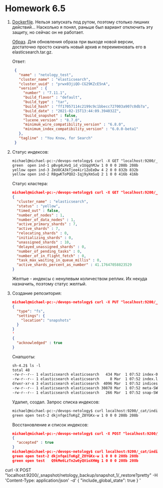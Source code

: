 # Homework 6.5

1. [Dockerfile](dockerfile). Нельзя запускать под рутом, поэтому столько лишних действий... Насколько я понял, раньше был вариант отключить эту защиту, но сейчас он не работает.

   [Образ](https://hub.docker.com/repository/docker/myamshchikov/elasticsearch). Для обновления образа при выходе новой версии, достаточно просто скачать новый архив и переименовать его в elasticsearch.tar.gz.

   Ответ:

   ```json
    {
      "name" : "netology_test",
      "cluster_name" : "elasticsearch",
      "cluster_uuid" : "prwx03jiQO-CG29KZcE5nA",
      "version" : {
        "number" : "7.11.1",
        "build_flavor" : "default",
        "build_type" : "tar",
        "build_hash" : "ff17057114c2199c9c1bbecc727003a907c0db7a",
        "build_date" : "2021-02-15T13:44:09.394032Z",
        "build_snapshot" : false,
        "lucene_version" : "8.7.0",
        "minimum_wire_compatibility_version" : "6.8.0",
        "minimum_index_compatibility_version" : "6.0.0-beta1"
      },
      "tagline" : "You Know, for Search"
    }
    ```

2. Статус индексов:

    ```txt
    michael@michael-pc:~/devops-netology$ curl -X GET "localhost:9200/_cat/indices"
    green  open ind-1 pBvg4LHvQ_id_v1UqqhMJw 1 0 0 0 208b 208b
    yellow open ind-3 ZeUOCA3kTjee4ir1ZoEeDw 4 2 0 0 832b 832b
    yellow open ind-2 R8gwKToPQU2-Iqj9yXmSuQ 2 1 0 0 416b 416b
    ```

   Статус кластера:

    ```json
    michael@michael-pc:~/devops-netology$ curl -X GET "localhost:9200/_cluster/health?pretty"
    {
      "cluster_name" : "elasticsearch",
      "status" : "yellow",
      "timed_out" : false,
      "number_of_nodes" : 1,
      "number_of_data_nodes" : 1,
      "active_primary_shards" : 7,
      "active_shards" : 7,
      "relocating_shards" : 0,
      "initializing_shards" : 0,
      "unassigned_shards" : 10,
      "delayed_unassigned_shards" : 0,
      "number_of_pending_tasks" : 0,
      "number_of_in_flight_fetch" : 0,
      "task_max_waiting_in_queue_millis" : 0,
      "active_shards_percent_as_number" : 41.17647058823529
    }
    ```

   Желтые - индексы с ненулевым количеством реплик. Их некуда назначить, поэтому статус желтый.

3. Создание репозитория:

    ```json
    michael@michael-pc:~/devops-netology$ curl -X PUT "localhost:9200/_snapshot/netology_backup?pretty" -H 'Content-Type: application/json' -d'
    {
      "type": "fs",
      "settings": {
        "location": "snapshots"
      }
    }
    '
    {
      "acknowledged" : true
    }
    ```

   Снапшоты:

    ```txt
    sh-4.2$ ls -l 
    total 48
    -rw-r--r-- 1 elasticsearch elasticsearch   434 Mar  1 07:52 index-0
    -rw-r--r-- 1 elasticsearch elasticsearch     8 Mar  1 07:52 index.latest
    drwxr-xr-x 3 elasticsearch elasticsearch  4096 Mar  1 07:52 indices
    -rw-r--r-- 1 elasticsearch elasticsearch 30878 Mar  1 07:52 meta-SW6S2_2FSeC5Wvq0XA8R7A.dat
    -rw-r--r-- 1 elasticsearch elasticsearch   266 Mar  1 07:52 snap-SW6S2_2FSeC5Wvq0XA8R7A.dat
    ```

   Удалил, создал. Запрос списка индексов:

    ```txt
    michael@michael-pc:~/devops-netology$ curl localhost:9200/_cat/indices?pretty
    green open test-2 dkjnfqe1ToKgZ_Z8YGKx-w 1 0 0 0 208b 208b
    ```

   Восстановление и список индексов:

    ```json
    michael@michael-pc:~/devops-netology$ curl -X POST "localhost:9200/_snapshot/netology_backup/snapshot_1/_restore?pretty"
    {
      "accepted" : true
    }
    michael@michael-pc:~/devops-netology$ curl localhost:9200/_cat/indices?pretty
    green open test-2 dkjnfqe1ToKgZ_Z8YGKx-w 1 0 0 0 208b 208b
    green open test   Q9kMe6LzTn2w6yQVioXHWg 1 0 0 0 208b 208b
    ```

curl -X POST "localhost:9200/_snapshot/netology_backup/snapshot_1/_restore?pretty" -H 'Content-Type: application/json' -d'
{
  "include_global_state": true
}
'

